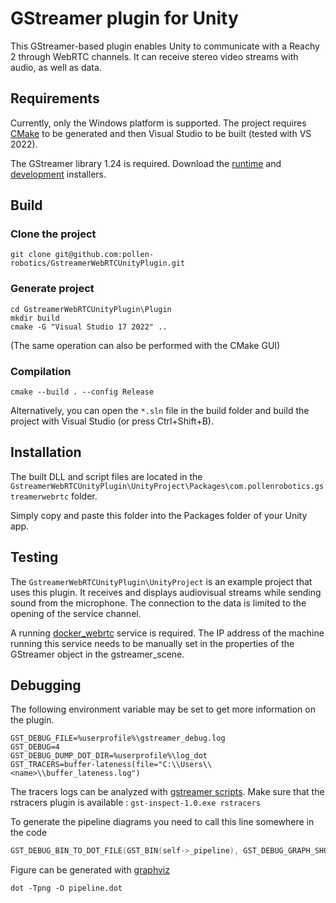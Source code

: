 # GStreamer plugin for Unity

This GStreamer-based plugin enables Unity to communicate with a Reachy 2 through WebRTC channels. It can receive stereo video streams with audio, as well as data.

## Requirements

Currently, only the Windows platform is supported. The project requires [CMake](https://cmake.org/) to be generated and then Visual Studio to be built (tested with VS 2022).

The GStreamer library 1.24 is required. Download the [runtime](https://gstreamer.freedesktop.org/data/pkg/windows/1.24.8/msvc/gstreamer-1.0-msvc-x86_64-1.24.8.msi) and [development](https://gstreamer.freedesktop.org/data/pkg/windows/1.24.8/msvc/gstreamer-1.0-devel-msvc-x86_64-1.24.8.msi) installers.

## Build

### Clone the project

```console
git clone git@github.com:pollen-robotics/GstreamerWebRTCUnityPlugin.git
```

### Generate project

```console
cd GstreamerWebRTCUnityPlugin\Plugin
mkdir build
cmake -G "Visual Studio 17 2022" ..
````

(The same operation can also be performed with the CMake GUI)

### Compilation

```
cmake --build . --config Release
```

Alternatively, you can open the `*.sln` file in the build folder and build the project with Visual Studio (or press Ctrl+Shift+B).

## Installation

The built DLL and script files are located in the `GstreamerWebRTCUnityPlugin\UnityProject\Packages\com.pollenrobotics.gstreamerwebrtc` folder.

Simply copy and paste this folder into the Packages folder of your Unity app.

## Testing

The `GstreamerWebRTCUnityPlugin\UnityProject` is an example project that uses this plugin. It receives and displays audiovisual streams while sending sound from the microphone. The connection to the data is limited to the opening of the service channel.

A running [docker_webrtc](https://github.com/pollen-robotics/docker_webrtc) service is required. The IP address of the machine running this service needs to be manually set in the properties of the GStreamer object in the gstreamer_scene.

## Debugging

The following environment variable may be set to get more information on the plugin.

```
GST_DEBUG_FILE=%userprofile%\gstreamer_debug.log
GST_DEBUG=4
GST_DEBUG_DUMP_DOT_DIR=%userprofile%\log_dot
GST_TRACERS=buffer-lateness(file="C:\\Users\\<name>\\buffer_lateness.log")
```

The tracers logs can be analyzed with [gstreamer scripts](https://gitlab.freedesktop.org/gstreamer/gst-plugins-rs/-/tree/main/utils/tracers/scripts?ref_type=heads). Make sure that the rstracers plugin is available : `gst-inspect-1.0.exe rstracers`

To generate the pipeline diagrams you need to call this line somewhere in the code
```cpp
GST_DEBUG_BIN_TO_DOT_FILE(GST_BIN(self->_pipeline), GST_DEBUG_GRAPH_SHOW_ALL, "pipeline");
```
Figure can be generated with [graphviz](https://graphviz.org/)
```console
dot -Tpng -O pipeline.dot
```

